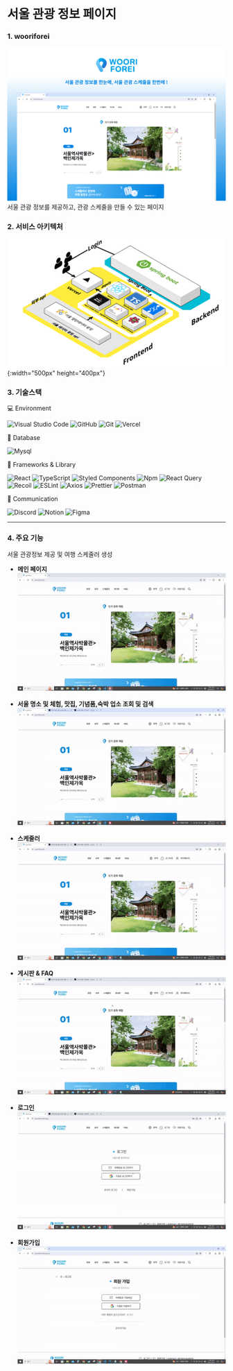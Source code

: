 <h1>서울 관광 정보 페이지</h1>

### 1. wooriforei

![alt text](wooriforeiPImg.png)
서울 관광 정보를 제공하고, 관광 스케줄을 만들 수 있는 페이지

### 2. 서비스 아키텍처

![alt text](tech.png){:width="500px" height="400px"}

### 3. 기술스택

💻 Environment

![Visual Studio Code](https://img.shields.io/badge/Visual%20Studio%20Code-0078d7.svg?style=for-the-badge&logo=visual-studio-code&logoColor=white) ![GitHub](https://img.shields.io/badge/github-%23121011.svg?style=for-the-badge&logo=github&logoColor=white) ![Git](https://img.shields.io/badge/git-%23F05033.svg?style=for-the-badge&logo=git&logoColor=white) ![Vercel](https://img.shields.io/badge/vercel-%23121011.svg?style=for-the-badge&logo=vercel&logoColor=white)

💾 Database

![Mysql](https://img.shields.io/badge/MySQL-005C84?style=for-the-badge&logo=mysql&logoColor=white)

🚀 Frameworks & Library

![React](https://img.shields.io/badge/react-%2320232a.svg?style=for-the-badge&logo=react&logoColor=%2361DAFB) ![TypeScript](https://img.shields.io/badge/typescript-%23007ACC.svg?style=for-the-badge&logo=typescript&logoColor=white) ![Styled Components](https://img.shields.io/badge/styled--components-DB7093?style=for-the-badge&logo=styled-components&logoColor=white) ![Npm](https://img.shields.io/badge/npm-CB3837?style=for-the-badge&logo=npm&logoColor=white) ![React Query](https://img.shields.io/badge/-React%20Query-FF4154?style=for-the-badge&logo=react%20query&logoColor=white) ![Recoil](https://img.shields.io/badge/Recoil-3578E5?style=for-the-badge&logo=recoil&logoColor=white) ![ESLint](https://img.shields.io/badge/-ESLint-4B32C3?style=for-the-badge&logo=ESLint&logoColor=white) ![Axios](https://img.shields.io/badge/axios-671ddf?&style=for-the-badge&logo=axios&logoColor=white) ![Prettier](https://img.shields.io/badge/prettier-1A2C34?style=for-the-badge&logo=prettier&logoColor=F7BA3E) ![Postman](https://img.shields.io/badge/Postman-FF6C37?style=for-the-badge&logo=Postman&logoColor=white)

💬 Communication

![Discord](https://img.shields.io/badge/Discord-5865F2?style=for-the-badge&logo=discord&logoColor=white) ![Notion](https://img.shields.io/badge/Notion-000000?style=for-the-badge&logo=Notion&logoColor=white) ![Figma](https://img.shields.io/badge/Figma-F24E1E?style=for-the-badge&logo=Figma&logoColor=white)

---

### 4. 주요 기능

서울 관광정보 제공 및 여행 스케줄러 생성

- <b>메인 페이지</b>
  ![alt text](ezgif.com-video-to-gif-converter.gif)<br/><br/>
- <b>서울 명소 및 체험, 맛집, 기념품,숙박 업소 조회 및 검색</b>
  ![alt text](api-ezgif.com-video-to-gif-converter.gif)<br/><br/>
- <b>스케줄러</b>
  ![alt text](<ezgif.com-video-to-gif-converter (1).gif>)<br/><br/>
- <b>게시판 & FAQ</b>
  ![alt text](faq-ezgif.com-video-to-gif-converter.gif)<br/><br/>
- <b>로그인</b>
  ![alt text](<ezgif.com-video-to-gif-converter (2).gif>)<br/><br/>
- <b>회원가입</b>
  ![alt text](2024-06-01_18_09_14-ezgif.com-video-to-gif-converter.gif)
